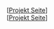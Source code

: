 [[Projekt Seite](https://bit.ly/ReadyxChalloBingBong)]  
[[Projekt Seite](https://bnk3r-boy.github.io/ReadyxChalloBingBong/)]  
